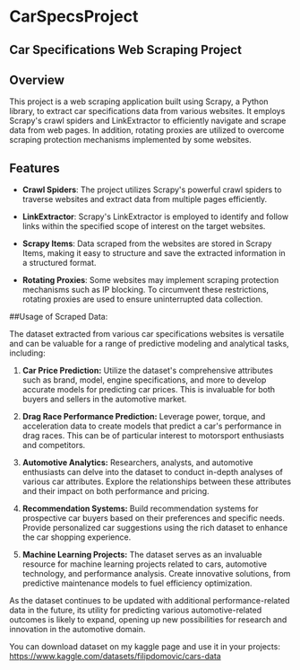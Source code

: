 # CarSpecsProject

## Car Specifications Web Scraping Project

## Overview
This project is a web scraping application built using Scrapy, a Python library, to extract car specifications data from various websites. It employs Scrapy's crawl spiders and LinkExtractor to efficiently navigate and scrape data from web pages. In addition, rotating proxies are utilized to overcome scraping protection mechanisms implemented by some websites.

## Features
- **Crawl Spiders**: The project utilizes Scrapy's powerful crawl spiders to traverse websites and extract data from multiple pages efficiently.

- **LinkExtractor**: Scrapy's LinkExtractor is employed to identify and follow links within the specified scope of interest on the target websites.

- **Scrapy Items**: Data scraped from the websites are stored in Scrapy Items, making it easy to structure and save the extracted information in a structured format.

- **Rotating Proxies**: Some websites may implement scraping protection mechanisms such as IP blocking. To circumvent these restrictions, rotating proxies are used to ensure uninterrupted data collection.

##Usage of Scraped Data:

The dataset extracted from various car specifications websites is versatile and can be valuable for a range of predictive modeling and analytical tasks, including:

1. **Car Price Prediction:** Utilize the dataset's comprehensive attributes such as brand, model, engine specifications, and more to develop accurate models for predicting car prices. This is invaluable for both buyers and sellers in the automotive market.

2. **Drag Race Performance Prediction:** Leverage power, torque, and acceleration data to create models that predict a car's performance in drag races. This can be of particular interest to motorsport enthusiasts and competitors.

3. **Automotive Analytics:** Researchers, analysts, and automotive enthusiasts can delve into the dataset to conduct in-depth analyses of various car attributes. Explore the relationships between these attributes and their impact on both performance and pricing.

4. **Recommendation Systems:** Build recommendation systems for prospective car buyers based on their preferences and specific needs. Provide personalized car suggestions using the rich dataset to enhance the car shopping experience.

5. **Machine Learning Projects:** The dataset serves as an invaluable resource for machine learning projects related to cars, automotive technology, and performance analysis. Create innovative solutions, from predictive maintenance models to fuel efficiency optimization.

As the dataset continues to be updated with additional performance-related data in the future, its utility for predicting various automotive-related outcomes is likely to expand, opening up new possibilities for research and innovation in the automotive domain.

You can download dataset on my kaggle page and use it in your projects:
 https://www.kaggle.com/datasets/filipdomovic/cars-data
